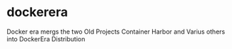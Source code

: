 dockerera
=========

Docker era mergs the two Old Projects Container Harbor and Varius others into DockerEra Distribution
